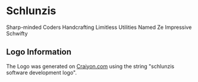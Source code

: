 # Schlunzis
Sharp-minded Coders Handcrafting Limitless Utilities Named Ze Impressive Schwifty


## Logo Information
The Logo was generated on [Craiyon.com](https://www.craiyon.com/) using the string "schlunzis software development logo".
